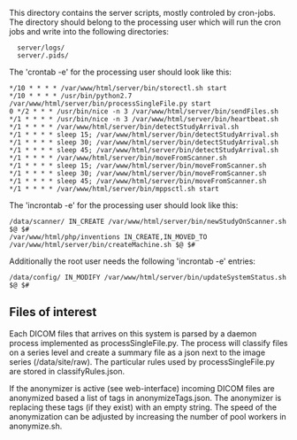 This directory contains the server scripts, mostly controled by cron-jobs. The directory
should belong to the processing user which will run the cron jobs and write into the
following directories:

```
  server/logs/
  server/.pids/
```

The 'crontab -e' for the processing user should look like this:

```
*/10 * * * * /var/www/html/server/bin/storectl.sh start
*/10 * * * * /usr/bin/python2.7 /var/www/html/server/bin/processSingleFile.py start
0 */2 * * * /usr/bin/nice -n 3 /var/www/html/server/bin/sendFiles.sh
*/1 * * * * /usr/bin/nice -n 3 /var/www/html/server/bin/heartbeat.sh
*/1 * * * * /var/www/html/server/bin/detectStudyArrival.sh
*/1 * * * * sleep 15; /var/www/html/server/bin/detectStudyArrival.sh
*/1 * * * * sleep 30; /var/www/html/server/bin/detectStudyArrival.sh
*/1 * * * * sleep 45; /var/www/html/server/bin/detectStudyArrival.sh
*/1 * * * * /var/www/html/server/bin/moveFromScanner.sh
*/1 * * * * sleep 15; /var/www/html/server/bin/moveFromScanner.sh
*/1 * * * * sleep 30; /var/www/html/server/bin/moveFromScanner.sh
*/1 * * * * sleep 45; /var/www/html/server/bin/moveFromScanner.sh
*/1 * * * * /var/www/html/server/bin/mppsctl.sh start
```

The 'incrontab -e' for the processing user should look like this:

```
/data/scanner/ IN_CREATE /var/www/html/server/bin/newStudyOnScanner.sh $@ $#
/var/www/html/php/inventions IN_CREATE,IN_MOVED_TO /var/www/html/server/bin/createMachine.sh $@ $#
```

Additionally the root user needs the following 'incrontab -e' entries:

```
/data/config/ IN_MODIFY /var/www/html/server/bin/updateSystemStatus.sh $@ $#
```

## Files of interest

Each DICOM files that arrives on this system is parsed by a daemon process implemented as processSingleFile.py. The process will classify files on a series level and create a summary file as a json next to the image series (/data/site/raw). The particular rules used by processSingleFile.py are stored in classifyRules.json.

If the anonymizer is active (see web-interface) incoming DICOM files are anonymized based a list of tags in anonymizeTags.json. The anonymizer is replacing these tags (if they exist) with an empty string. The speed of the anonymization can be adjusted by increasing the number of pool workers in anonymize.sh. 